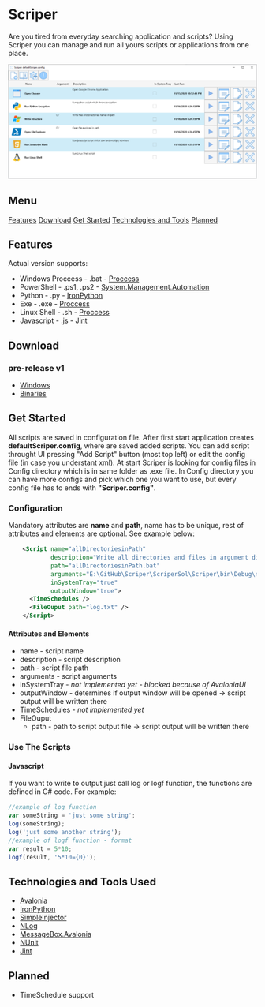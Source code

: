 # Scriper
Are you tired from everyday searching application and scripts? Using Scriper you can manage and run all yours scripts or applications from one place.

![Scriper Example](/Images/scriper.png)

## Menu
[Features](#features)
[Download](#download)
[Get Started](#get-started)
[Technologies and Tools](#technologies-and-tools)
[Planned](#planned)

## Features

Actual version supports:

* Windows Proccess - .bat - [Proccess](https://docs.microsoft.com/en-gb/dotnet/api/system.diagnostics.process?view=netcore-3.1)
* PowerShell - .ps1, .ps2 -  [System.Management.Automation](https://www.nuget.org/packages/Microsoft.PowerShell.SDK/)
* Python - .py - [IronPython](https://github.com/IronLanguages/ironpython2)
* Exe - .exe -  [Proccess](https://docs.microsoft.com/en-gb/dotnet/api/system.diagnostics.process?view=netcore-3.1)
* Linux Shell - .sh -  [Proccess](https://docs.microsoft.com/en-gb/dotnet/api/system.diagnostics.process?view=netcore-3.1)
* Javascript - .js - [Jint](https://github.com/sebastienros/jint)

## Download
### pre-release v1
* [Windows]()
* [Binaries](https://github.com/Gramli/Scriper/releases/download/v1.0/pre-release_v1.0.zip)

## Get Started
All scripts are saved in configuration file. After first start application creates **defaultScriper.config**, where are saved added scripts. You can add script throught UI pressing "Add Script" button (most top left) or edit the config file (in case you understant xml). At start Scriper is looking for config files in Config directory which is in same folder as .exe file. In Config directory you can have more configs and pick which one you want to use, but every config file has to ends with **"Scriper.config"**. 

### Configuration

Mandatory attributes are **name** and **path**, name has to be unique, rest of attributes and elements are optional. See example below:

```xml
    <Script name="allDirectoriesinPath" 
            description="Write all directories and files in argument dir" 
            path="allDirectoriesinPath.bat"   
            arguments="E:\GitHub\Scriper\ScriperSol\Scriper\bin\Debug\netcoreapp3.1" 
            inSystemTray="true" 
            outputWindow="true">
      <TimeSchedules />
      <FileOuput path="log.txt" />
    </Script>
```
#### Attributes and Elements
* name - script name
* description - script description
* path - script file path
* arguments - script arguments
* inSystemTray - *not implemented yet - blocked because of AvaloniaUI*
* outputWindow - determines if output window will be opened -> script output will be written there
* TimeSchedules - *not implemented yet*
* FileOuput
  * path - path to script output file -> script output will be written there

### Use The Scripts
#### Javascript 
If you want to write to output just call log or logf function, the functions are defined in C# code.
For example:
```js
//example of log function
var someString = 'just some string';
log(someString);
log('just some another string');
//example of logf function - format
var result = 5*10;
logf(result, '5*10={0}');
```



## Technologies and Tools Used
* [Avalonia](https://github.com/AvaloniaUI/Avalonia)
* [IronPython](https://github.com/IronLanguages/ironpython2)
* [SimpleInjector](https://github.com/simpleinjector/SimpleInjector)
* [NLog](https://github.com/NLog/NLog)
* [MessageBox.Avalonia](https://github.com/AvaloniaUtils/MessageBox.Avalonia)
* [NUnit](https://github.com/nunit/nunit)
* [Jint](https://github.com/sebastienros/jint)

  
## Planned
* TimeSchedule support

